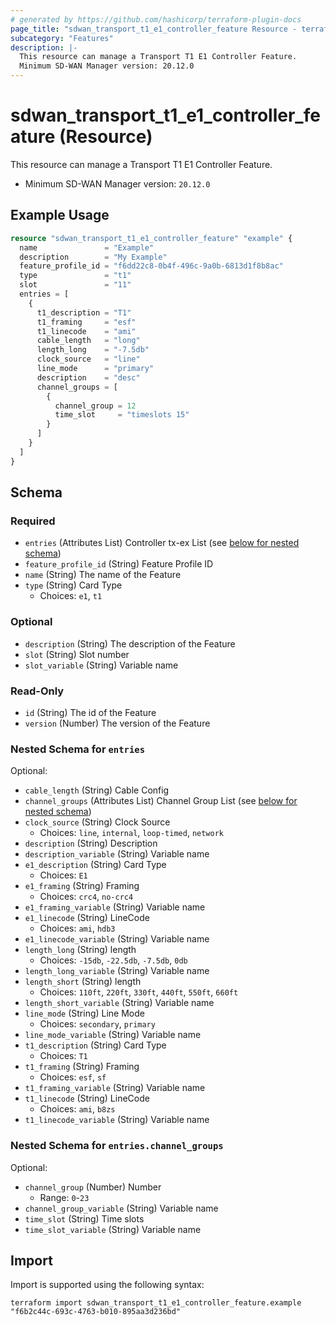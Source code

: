 ```yaml
---
# generated by https://github.com/hashicorp/terraform-plugin-docs
page_title: "sdwan_transport_t1_e1_controller_feature Resource - terraform-provider-sdwan"
subcategory: "Features"
description: |-
  This resource can manage a Transport T1 E1 Controller Feature.
  Minimum SD-WAN Manager version: 20.12.0
---
```


# sdwan_transport_t1_e1_controller_feature (Resource)

This resource can manage a Transport T1 E1 Controller Feature.
  - Minimum SD-WAN Manager version: `20.12.0`

## Example Usage

```terraform
resource "sdwan_transport_t1_e1_controller_feature" "example" {
  name               = "Example"
  description        = "My Example"
  feature_profile_id = "f6dd22c8-0b4f-496c-9a0b-6813d1f8b8ac"
  type               = "t1"
  slot               = "11"
  entries = [
    {
      t1_description = "T1"
      t1_framing     = "esf"
      t1_linecode    = "ami"
      cable_length   = "long"
      length_long    = "-7.5db"
      clock_source   = "line"
      line_mode      = "primary"
      description    = "desc"
      channel_groups = [
        {
          channel_group = 12
          time_slot     = "timeslots 15"
        }
      ]
    }
  ]
}
```

<!-- schema generated by tfplugindocs -->
## Schema

### Required

- `entries` (Attributes List) Controller tx-ex List (see [below for nested schema](#nestedatt--entries))
- `feature_profile_id` (String) Feature Profile ID
- `name` (String) The name of the Feature
- `type` (String) Card Type
  - Choices: `e1`, `t1`

### Optional

- `description` (String) The description of the Feature
- `slot` (String) Slot number
- `slot_variable` (String) Variable name

### Read-Only

- `id` (String) The id of the Feature
- `version` (Number) The version of the Feature

<a id="nestedatt--entries"></a>
### Nested Schema for `entries`

Optional:

- `cable_length` (String) Cable Config
- `channel_groups` (Attributes List) Channel Group List (see [below for nested schema](#nestedatt--entries--channel_groups))
- `clock_source` (String) Clock Source
  - Choices: `line`, `internal`, `loop-timed`, `network`
- `description` (String) Description
- `description_variable` (String) Variable name
- `e1_description` (String) Card Type
  - Choices: `E1`
- `e1_framing` (String) Framing
  - Choices: `crc4`, `no-crc4`
- `e1_framing_variable` (String) Variable name
- `e1_linecode` (String) LineCode
  - Choices: `ami`, `hdb3`
- `e1_linecode_variable` (String) Variable name
- `length_long` (String) length
  - Choices: `-15db`, `-22.5db`, `-7.5db`, `0db`
- `length_long_variable` (String) Variable name
- `length_short` (String) length
  - Choices: `110ft`, `220ft`, `330ft`, `440ft`, `550ft`, `660ft`
- `length_short_variable` (String) Variable name
- `line_mode` (String) Line Mode
  - Choices: `secondary`, `primary`
- `line_mode_variable` (String) Variable name
- `t1_description` (String) Card Type
  - Choices: `T1`
- `t1_framing` (String) Framing
  - Choices: `esf`, `sf`
- `t1_framing_variable` (String) Variable name
- `t1_linecode` (String) LineCode
  - Choices: `ami`, `b8zs`
- `t1_linecode_variable` (String) Variable name

<a id="nestedatt--entries--channel_groups"></a>
### Nested Schema for `entries.channel_groups`

Optional:

- `channel_group` (Number) Number
  - Range: `0`-`23`
- `channel_group_variable` (String) Variable name
- `time_slot` (String) Time slots
- `time_slot_variable` (String) Variable name

## Import

Import is supported using the following syntax:

```shell
terraform import sdwan_transport_t1_e1_controller_feature.example "f6b2c44c-693c-4763-b010-895aa3d236bd"
```
